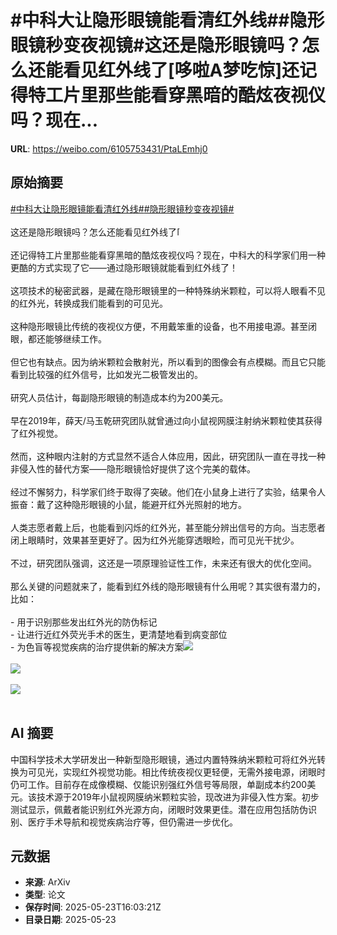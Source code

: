 # #中科大让隐形眼镜能看清红外线##隐形眼镜秒变夜视镜#这还是隐形眼镜吗？怎么还能看见红外线了[哆啦A梦吃惊]还记得特工片里那些能看穿黑暗的酷炫夜视仪吗？现在...

**URL**: https://weibo.com/6105753431/PtaLEmhj0

## 原始摘要

<a href="https://m.weibo.cn/search?containerid=231522type%3D1%26t%3D10%26q%3D%23%E4%B8%AD%E7%A7%91%E5%A4%A7%E8%AE%A9%E9%9A%90%E5%BD%A2%E7%9C%BC%E9%95%9C%E8%83%BD%E7%9C%8B%E6%B8%85%E7%BA%A2%E5%A4%96%E7%BA%BF%23&amp;extparam=%23%E4%B8%AD%E7%A7%91%E5%A4%A7%E8%AE%A9%E9%9A%90%E5%BD%A2%E7%9C%BC%E9%95%9C%E8%83%BD%E7%9C%8B%E6%B8%85%E7%BA%A2%E5%A4%96%E7%BA%BF%23" data-hide=""><span class="surl-text">#中科大让隐形眼镜能看清红外线#</span></a><a href="https://m.weibo.cn/search?containerid=231522type%3D1%26t%3D10%26q%3D%23%E9%9A%90%E5%BD%A2%E7%9C%BC%E9%95%9C%E7%A7%92%E5%8F%98%E5%A4%9C%E8%A7%86%E9%95%9C%23&amp;extparam=%23%E9%9A%90%E5%BD%A2%E7%9C%BC%E9%95%9C%E7%A7%92%E5%8F%98%E5%A4%9C%E8%A7%86%E9%95%9C%23" data-hide=""><span class="surl-text">#隐形眼镜秒变夜视镜#</span></a><br><br>这还是隐形眼镜吗？怎么还能看见红外线了<span class="url-icon"><img alt="[哆啦A梦吃惊]" src="https://h5.sinaimg.cn/m/emoticon/icon/doraemon/dr_01chijing-31d5542cca.png" style="width:1em; height:1em;" referrerpolicy="no-referrer"></span><br><br>还记得特工片里那些能看穿黑暗的酷炫夜视仪吗？现在，中科大的科学家们用一种更酷的方式实现了它——通过隐形眼镜就能看到红外线了！<br><br>这项技术的秘密武器，是藏在隐形眼镜里的一种特殊纳米颗粒，可以将人眼看不见的红外光，转换成我们能看到的可见光。<br><br>这种隐形眼镜比传统的夜视仪方便，不用戴笨重的设备，也不用接电源。甚至闭眼，都还能够继续工作。<br><br>但它也有缺点。因为纳米颗粒会散射光，所以看到的图像会有点模糊。而且它只能看到比较强的红外信号，比如发光二极管发出的。<br><br>研究人员估计，每副隐形眼镜的制造成本约为200美元。<br><br>早在2019年，薛天/马玉乾研究团队就曾通过向小鼠视网膜注射纳米颗粒使其获得了红外视觉。<br><br>然而，这种眼内注射的方式显然不适合人体应用，因此，研究团队一直在寻找一种非侵入性的替代方案——隐形眼镜恰好提供了这个完美的载体。<br><br>经过不懈努力，科学家们终于取得了突破。他们在小鼠身上进行了实验，结果令人振奋：戴了这种隐形眼镜的小鼠，能避开红外光照射的地方。<br><br>人类志愿者戴上后，也能看到闪烁的红外光，甚至能分辨出信号的方向。当志愿者闭上眼睛时，效果甚至更好了。因为红外光能穿透眼睑，而可见光干扰少。<br><br>不过，研究团队强调，这还是一项原理验证性工作，未来还有很大的优化空间。<br><br>那么关键的问题就来了，能看到红外线的隐形眼镜有什么用呢？其实很有潜力的，比如：<br><br>- 用于识别那些发出红外光的防伪标记<br>- 让进行近红外荧光手术的医生，更清楚地看到病变部位<br>- 为色盲等视觉疾病的治疗提供新的解决方案<img style="" src="https://tvax2.sinaimg.cn/large/006Fd7o3gy1i1plbiir76j30zk0fg78q.jpg" referrerpolicy="no-referrer"><br><br><img style="" src="https://tvax2.sinaimg.cn/large/006Fd7o3gy1i1plbkicpxj30z80ectdh.jpg" referrerpolicy="no-referrer"><br><br><img style="" src="https://tvax2.sinaimg.cn/large/006Fd7o3gy1i1plbmxvmyj30su0sv1a0.jpg" referrerpolicy="no-referrer"><br><br>

## AI 摘要

中国科学技术大学研发出一种新型隐形眼镜，通过内置特殊纳米颗粒可将红外光转换为可见光，实现红外视觉功能。相比传统夜视仪更轻便，无需外接电源，闭眼时仍可工作。目前存在成像模糊、仅能识别强红外信号等局限，单副成本约200美元。该技术源于2019年小鼠视网膜纳米颗粒实验，现改进为非侵入性方案。初步测试显示，佩戴者能识别红外光源方向，闭眼时效果更佳。潜在应用包括防伪识别、医疗手术导航和视觉疾病治疗等，但仍需进一步优化。

## 元数据

- **来源**: ArXiv
- **类型**: 论文
- **保存时间**: 2025-05-23T16:03:21Z
- **目录日期**: 2025-05-23
